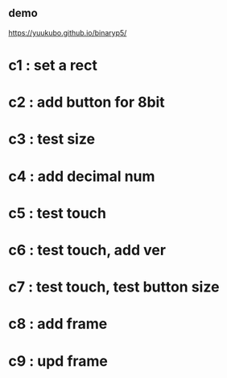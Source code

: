 ## demo  
https://yuukubo.github.io/binaryp5/  
  
# c1  : set a rect  
# c2  : add button for 8bit  
# c3  : test size  
# c4  : add decimal num  
# c5  : test touch  
# c6  : test touch, add ver  
# c7  : test touch, test button size  
# c8  : add frame  
# c9  : upd frame  
